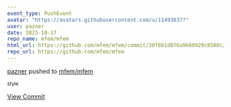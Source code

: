 ```yaml
---
event_type: PushEvent
avatar: "https://avatars.githubusercontent.com/u/11493037?"
user: pazner
date: 2023-10-17
repo_name: mfem/mfem
html_url: https://github.com/mfem/mfem/commit/30f8b1d876a9668929c8560c21dbb4d6ab269536
repo_url: https://github.com/mfem/mfem
---
```


<a href='https://github.com/pazner' target='_blank'>pazner</a> pushed to <a href='https://github.com/mfem/mfem' target='_blank'>mfem/mfem</a>

<small>style</small>

<a href='https://github.com/mfem/mfem/commit/30f8b1d876a9668929c8560c21dbb4d6ab269536' target='_blank'>View Commit</a>